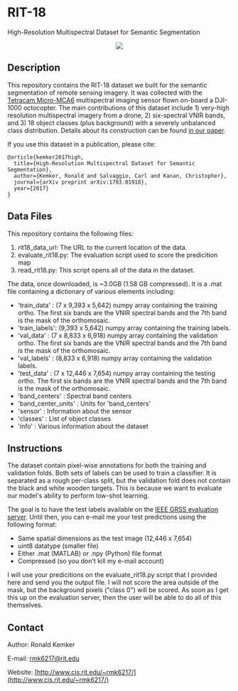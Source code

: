 # RIT-18
High-Resolution Multispectral Dataset for Semantic Segmentation

<p align="center">
<img  src="http://www.cis.rit.edu/~rmk6217/img/hamlin.png">
</p>

## Description

This repository contains the RIT-18 dataset we built for the semantic segmentation of remote sensing imagery.  It was collected with the [Tetracam Micro-MCA6](http://www.tetracam.com/Products-Micro_MCA.htm) multispectral imaging sensor flown on-board a DJI-1000 octocopter.  The main contributions of this dataset include 1) very-high resolution multispectral imagery from a drone, 2) six-spectral VNIR bands, and 3) 18 object classes (plus background) with a severely unbalanced class distribution.  Details about its construction can be found [in our paper](https://arxiv.org/abs/1703.01918).  

If you use this dataset in a publication, please cite:

```
@article{kemker2017high,
  title={High-Resolution Multispectral Dataset for Semantic Segmentation},
  author={Kemker, Ronald and Salvaggio, Carl and Kanan, Christopher},
  journal={arXiv preprint arXiv:1703.01918},
  year={2017}
}
```

## Data Files

This repository contains the following files:

1. rit18_data_url: The URL to the current location of the data.
2. evaluate_rit18.py: The evaluation script used to score the predicition map
3. read_rit18.py: This script opens all of the data in the dataset.

The data, once downloaded, is ~3.0GB (1.58 GB compressed).  It is a .mat file containing a dictionary of various elements including:
* 'train_data' : (7 x 9,393 x 5,642) numpy array containing the training ortho.  The first six bands are the VNIR spectral bands and the 7th band is the mask of the orthomosaic.
* 'train_labels': (9,393 x 5,642) numpy array containing the training labels. 
* 'val_data' : (7 x 8,833 x 6,918) numpy array containing the validation ortho.  The first six bands are the VNIR spectral bands and the 7th band is the mask of the orthomosaic.
* 'val_labels' : (8,833 x 6,918) numpy array containing the validation labels.  
* 'test_data' : (7 x 12,446 x 7,654) numpy array containing the testing ortho.  The first six bands are the VNIR spectral bands and the 7th band is the mask of the orthomosaic.
* 'band_centers' : Spectral band centers
* 'band_center_units' : Units for 'band_centers'
* 'sensor' : Information about the sensor
* 'classes' : List of object classes                          
* 'info' : Various information about the dataset

## Instructions

The dataset contain pixel-wise annotations for both the training and validation folds.  Both sets of labels can be used to train a classifier.  It is separated as a rough per-class split, but the validation fold does not contain the black and white wooden targets.  This is because we want to evaluate our model's ability to perform low-shot learning.

The goal is to have the test labels available on the [IEEE GRSS evaluation server](http://dase.ticinumaerospace.com/index.php).  Until then, you can e-mail me your test predictions using the following format:

* Same spatial dimensions as the test image (12,446 x 7,654)
* uint8 datatype (smaller file)
* Either .mat (MATLAB) or .npy (Python) file format
* Compressed (so you don't kill my e-mail account)

I will use your predicitions on the evaluate_rit18.py script that I provided here and send you the output file.  I will not score the area outside of the mask, but the background pixels ("class 0") will be scored.  As soon as I get this up on the evaluation server, then the user will be able to do all of this themselves.

## Contact

Author: Ronald Kemker

E-mail: rmk6217@rit.edu

Website: [http://www.cis.rit.edu/~rmk6217/](http://www.cis.rit.edu/~rmk6217/)
